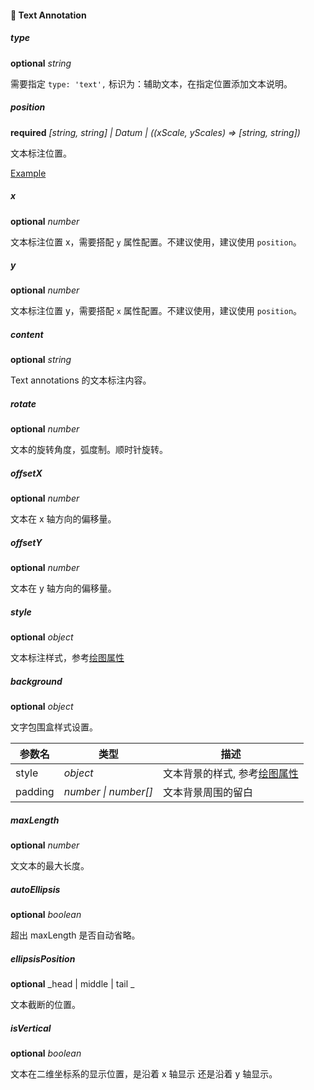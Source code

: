 #### 💠 Text Annotation

##### type

<description>**optional** _string_</description>

需要指定 `type: 'text',` 标识为：辅助文本，在指定位置添加文本说明。

##### position

<description>**required** _[string, string] | Datum | ((xScale, yScales) => [string, string])_</description>

文本标注位置。

[Example](/zh/examples/component/annotation#text-annotation1)

##### x

<description>**optional** _number_</description>

文本标注位置 x，需要搭配 `y` 属性配置。不建议使用，建议使用 `position`。

##### y

<description>**optional** _number_</description>

文本标注位置 y，需要搭配 `x` 属性配置。不建议使用，建议使用 `position`。

##### content

<description>**optional** _string_ </description>

Text annotations 的文本标注内容。

##### rotate

<description>**optional** _number_ </description>

文本的旋转角度，弧度制。顺时针旋转。

##### offsetX

<description>**optional** _number_ </description>

文本在 x 轴方向的偏移量。

##### offsetY

<description>**optional** _number_ </description>

文本在 y 轴方向的偏移量。

##### style

<description>**optional** _object_ </description>

文本标注样式，参考[绘图属性](/zh/docs/api/graphic-style)

##### background

<description>**optional** _object_ </description>

文字包围盒样式设置。

| 参数名  | 类型                 | 描述                                                       |
| ------- | -------------------- | ---------------------------------------------------------- |
| style   | _object_             | 文本背景的样式, 参考[绘图属性](/zh/docs/api/graphic-style) |
| padding | _number \| number[]_ | 文本背景周围的留白                                         |

##### maxLength

<description>**optional** _number_ </description>

文文本的最大长度。

##### autoEllipsis

<description>**optional** _boolean_ </description>

超出 maxLength 是否自动省略。

##### ellipsisPosition

<description>**optional** _head | middle | tail _ </description>

文本截断的位置。

##### isVertical

<description>**optional** _boolean_ </description>

文本在二维坐标系的显示位置，是沿着 x 轴显示 还是沿着 y 轴显示。
